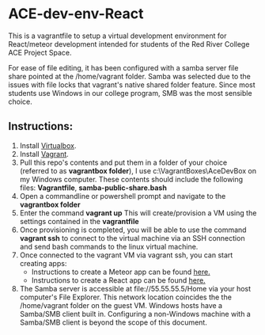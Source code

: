 # ACE-dev-env-React
This is a vagrantfile to setup a virtual development environment for React/meteor development intended for students of the Red River College ACE Project Space.

For ease of file editing, it has been configured with a samba server file share pointed at the /home/vagrant folder.  Samba was selected due to the issues with file locks that vagrant's native shared folder feature.  Since most students use Windows in our college program, SMB was the most sensible choice.

<h2> Instructions: </h2>
<ol>
  <li>Install <a href="https://www.virtualbox.org/">Virtualbox</a>.</li>
  <li>Install <a href="https://www.vagrantup.com/">Vagrant</a>.</li>
  <li>Pull this repo's contents and put them in a folder of your choice (referred to as <b>vagrantbox folder</b>), I use c:\VagrantBoxes\AceDevBox on my Windows computer.  These contents should include the following files: <b>Vagrantfile</b>, <b>samba-public-share.bash</b></li>
  <li>Open a commandline or powershell prompt and navigate to the <b>vagrantbox folder</b></li>
  <li>Enter the command <b>vagrant up</b>  This will create/provision a VM using the settings contained in the <b>vagrantfile</b></li>
  <li>Once provisioning is completed, you will be able to use the command <b>vagrant ssh</b> to connect to the virtual machine via an SSH connection and send bash commands to the linux virtual machine.</li>
  <li>
    Once connected to the vagrant VM via vagrant ssh, you can start creating apps:
    <ul>
      <li>Instructions to create a Meteor app can be found <a href="https://www.meteor.com/tutorials/react/creating-an-app">here.</a></li>
      <li>Instructions to create a React app can be found <a href="https://reactjs.org/docs/create-a-new-react-app.html">here.</a></li>
    </ul>
  </li>
  <li>The Samba server is accessible at file://55.55.55.5/Home via your host computer's File Explorer.  This network location coincides the the /home/vagrant folder on the guest VM.  Windows hosts have a Samba/SMB client built in.  Configuring a non-Windows machine with a Samba/SMB client is beyond the scope of this document.</li>
</ol>
